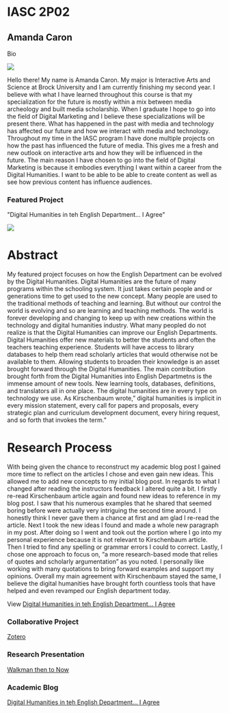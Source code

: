 # IASC 2P02 

## Amanda Caron

Bio

 <section> 
  <img src="https://s-media-cache-ak0.pinimg.com/736x/ec/c4/40/ecc4405760aa4773d047ca685c8157ed.jpg"/>
  
  </section>

Hello there! My name is Amanda Caron. My major is Interactive Arts and Science at Brock University and I am currently finishing my second year. I believe with what I have learned throughout this course is that my specialization for the future is mostly within a mix between media archeology and built media scholarship. When I graduate I hope to go into the field of Digital Marketing and I believe these specializations will be present there. What has happened in the past with media and technology has affected our future and how we interact with media and technology. Throughout my time in the IASC program I have done multiple projects on how the past has influenced the future of media. This gives me a fresh and new outlook on interactive arts and how they will be influenced in the future. The main reason I have chosen to go into the field of Digital Marketing is because it embodies everything I want within a career from the Digital Humanities. I want to be able to be able to create content as well as see how previous content has influence audiences. 


### Featured Project

"Digital Humanities in teh English Department... I Agree"

  <section> 
  <img src="http://www.colorincolorado.org/sites/default/files/styles/resource_thumbnail/public/Assessment_1.jpg?itok=8r-0FY2g"/>
  </section>
  
# Abstract

My featured project focuses on how the English Department can be evolved by the Digital Humanities. Digital Humanities are the future of many programs within the schooling system. It just takes certain people and or generations time to get used to the new concept. Many people are used to the traditional methods of teaching and learning. But without our control the world is evolving and so are learning and teaching methods. The world is forever developing and changing to keep up with new creations within the technology and digital humanities industry. What many peopled do not realize is that the Digital Humanities can improve our English Departments. Digital Humanities offer new materials to better the students and often the teachers teaching experience. Students will have access to library databases to help them read scholarly articles that would otherwise not be available to them. Allowing students to broaden their knowledge is an asset brought forward through the Digital Humanities. The main contribution brought forth from the Digital Humanities into English Departmetns is the immense amount of new tools. New learning tools, databases, definitions, and translators all in one place. The digital humanities are in every type on technology we use. As Kirschenbaum wrote,” digital humanities is implicit in every mission statement, every call for papers and proposals, every strategic plan and curriculum development document, every hiring request, and so forth that invokes the term.”
   
# Research Process

With being given the chance to reconstruct my academic blog post I gained more time to reflect on the articles I chose and even gain new ideas. This allowed me to add new concepts to my initial blog post. In regards to what I changed after reading the instructors feedback I altered quite a bit. I firstly re-read Kirschenbaum article again and found new ideas to reference in my blog post. I saw that his numerous examples that he shared that seemed boring before were actually very intriguing the second time around. I honestly think I never gave them a chance at first and am glad I re-read the article. Next I took the new ideas I found and made a whole new paragraph in my post. After doing so I went and took out the portion where I go into my personal experience because it is not relevant to Kirschenbaum article. Then I tried to find any spelling or grammar errors I could to correct. Lastly, I chose one approach to focus on, “a more research-based mode that relies of quotes and scholarly argumentation” as you noted. I personally like working with many quotations to bring forward examples and support my opinions.  Overall my main agreement with Kirschenbaum stayed the same, I believe the digital humanities have brought forth countless tools that have helped and even revamped our English department today.  

View [Digital Humanities in teh English Department... I Agree](blog.md)
     
     
### Collaborative Project
[Zotero](reveal/README.md)

### Research Presentation
[Walkman then to Now](reveal/index.html)

### Academic Blog
[Digital Humanities in teh English Department... I Agree](blog.md)






